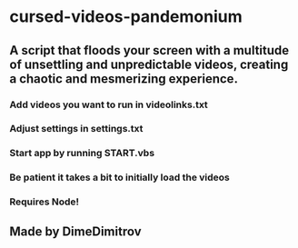 # cursed-videos-pandemonium

## A script that floods your screen with a multitude of unsettling and unpredictable videos, creating a chaotic and mesmerizing experience.

### Add videos you want to run in videolinks.txt

### Adjust settings in settings.txt

### Start app by running START.vbs

### Be patient it takes a bit to initially load the videos

### Requires Node!

## Made by DimeDimitrov
